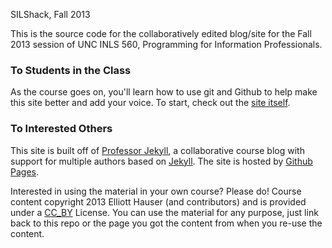SILShack, Fall 2013

This is the source code for the collaboratively edited blog/site for the Fall 2013 session of UNC INLS 560, Programming for Information Professionals.

### To Students in the Class
As the course goes on, you'll learn how to use git and Github to help make this site better and add your voice.  To start, check out the [site itself](http://silshack.github.com/fall2013).

### To Interested Others
This site is built off of [Professor Jekyll](http://github.com/silshack/professorjekyll), a collaborative course blog with support for multiple authors based on [Jekyll](http://jekyllrb.com).  The site is hosted by [Github Pages](http://pages.github.com).

Interested in using the material in your own course?  Please do!  Course content copyright 2013 Elliott Hauser (and contributors) and is provided under a [CC_BY](http://creativecommons.org/licenses/by/2.0/) License.  You can use the material for any purpose, just link back to this repo or the page you got the content from when you re-use the content.

